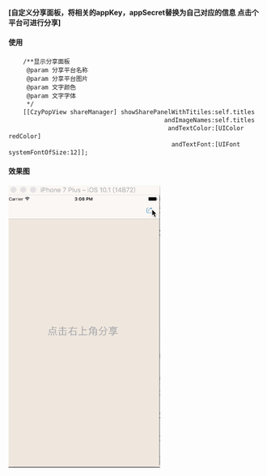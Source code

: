 #### [自定义分享面板，将相关的appKey，appSecret替换为自己对应的信息 点击个平台可进行分享]
#### 使用
```
    /**显示分享面板
     @param 分享平台名称
     @param 分享平台图片
     @param 文字颜色
     @param 文字字体
     */
    [[CzyPopView shareManager] showSharePanelWithTitiles:self.titles
                                           andImageNames:self.titles
                                            andTextColor:[UIColor redColor]
                                             andTextFont:[UIFont systemFontOfSize:12]];
```

#### 效果图
![自定义的分享面板](https://github.com/ITIosEthan/CzySharePanel/blob/master/pop.gif)
